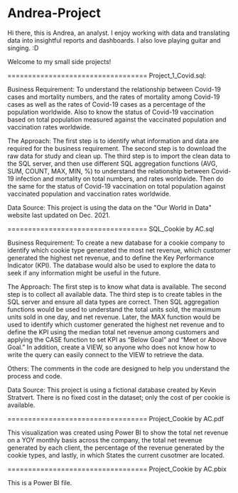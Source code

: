# Andrea-Project

Hi there, this is Andrea, an analyst. I enjoy working with data and translating data into insightful reports and dashboards. I also love playing guitar and singing. :D

Welcome to my small side projects! 


==================================
Project_1_Covid.sql:

Business Requirement: To understand the relationship between Covid-19 cases and mortality numbers, and the rates of mortality among Covid-19 cases as well as the rates of 
Covid-19 cases as a percentage of the population worldwide. Also to know the status of Covid-19 vaccination based on total population measured against the vaccinated population 
and vaccination rates worldwide.  

The Approach: The first step is to identify what information and data are required for the business requirement. The second step is to download the raw data for study and 
clean up. The third step is to import the clean data to the SQL server, and then use different SQL aggregation functions (AVG, SUM, COUNT, MAX, MIN, %) to understand the 
relationship between Covid-19 infection and mortality on total numbers, and rates worldwide. Then do the same for the status of Covid-19 vaccination on total population 
against vaccinated population and vaccination rates worldwide. 

Data Source: This project is using the data on the "Our World in Data" website last updated on Dec. 2021.

==================================
SQL_Cookie by AC.sql

Business Requirement: To create a new database for a cookie company to identify which cookie type generated the most net revenue, which customer generated the highest net revenue,
and to define the Key Performance Indicator (KPI). The database would also be used to explore the data to seek if any information might be useful in the future.

The Approach: The first step is to know what data is available. The second step is to collect all available data. The third step is to create tables in the SQL server and 
ensure all data types are correct. Then SQL aggregation functions would be used to understand the total units sold, the maximum units sold in one day, and net revenue. 
Later, the MAX function would be used to identify which customer generated the highest net revenue and to define the KPI using the median total net revenue among customers 
and applying the CASE function to set KPI as “Below Goal” and “Meet or Above Goal.” In addition, create a VIEW, so anyone who does not know how to write the query can easily 
connect to the VIEW to retrieve the data.

Others: The comments in the code are designed to help you understand the process and code.

Data Source: This project is using a fictional database created by Kevin Stratvert. There is no fixed cost in the dataset; only the cost of per cookie is available.

==================================
Project_Cookie by AC.pdf

This visualization was created using Power BI to show the total net revenue on a YOY monthly basis across the company, the total net revenue generated by each client, the percentage of the revenue generated by the cookie types, and lastly, in which States the current cusotmer are located. 

==================================
Project_Cookie by AC.pbix

This is a Power BI file.
